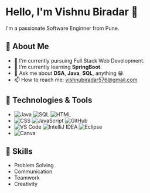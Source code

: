 # Hello, I'm Vishnu Biradar 👋

I'm a passionate Software Enginner from Pune.

## 🚀 About Me
- 💼 I'm currently pursuing Full Stack Web Development.
- 🌱 I'm currently learning **SpringBoot**.
- 💬 Ask me about **DSA**, **Java**, **SQL**, anything 😁.
- 📫 How to reach me: vishnubiradar576@gmail.com


## 🔧 Technologies & Tools
- ![Java](https://img.shields.io/badge/Java-ff6347?style=flat&logo=java&logoColor=white)
  ![SQL](https://img.shields.io/badge/SQL-4169e1?style=flat&logo=sql&logoColor=white)
  ![HTML](https://img.shields.io/badge/HTML-ff4500?style=flat&logo=html5&logoColor=white)
- ![CSS](https://img.shields.io/badge/CSS-00bfff?style=flat&logo=css3&logoColor=white)
  ![JavaScript](https://img.shields.io/badge/JavaScript-ffff00?style=flat&logo=javascript&logoColor=black)
  ![GitHub](https://img.shields.io/badge/GitHub-6f42c1?style=flat&logo=github&logoColor=white)
- ![VS Code](https://img.shields.io/badge/VS%20Code-007acc?style=flat&logo=visual-studio-code&logoColor=white)
  ![IntelliJ IDEA](https://img.shields.io/badge/IntelliJ%20IDEA-0000ff?style=flat&logo=intellij-idea&logoColor=white)
  ![Eclipse](https://img.shields.io/badge/Eclipse-9932cc?style=flat&logo=eclipse&logoColor=white)
- ![Canva](https://img.shields.io/badge/Canva-008080?style=flat&logo=canva&logoColor=white)


## 💼 Skills
- Problem Solving
- Communication
- Teamwork
- Creativity



